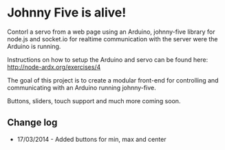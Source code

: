 Johnny Five is alive!
=====================

Contorl a servo from a web page using an Arduino, johnny-five library 
for node.js and socket.io for realtime communication with the server 
were the Arduino is running.

Instructions on how to setup the Arduino and servo can be found here:
http://node-ardx.org/exercises/4

The goal of this project is to create a modular front-end for controlling
and communicating with an Arduino running johnny-five.

Buttons, sliders, touch support and much more coming soon. 

Change log
-------------
* 17/03/2014 - Added buttons for min, max and center